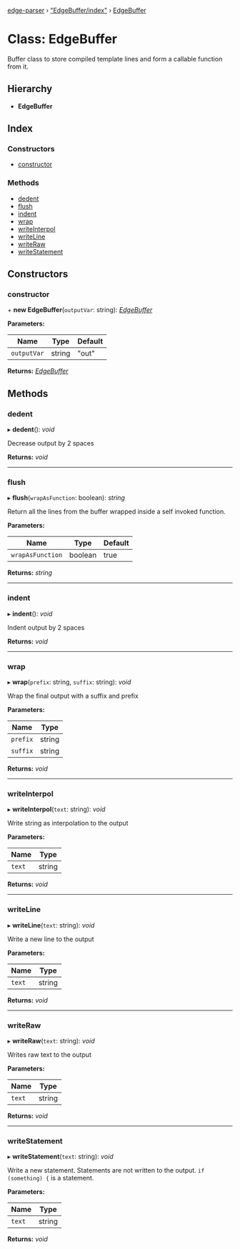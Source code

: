 [edge-parser](../README.md) › ["EdgeBuffer/index"](../modules/_edgebuffer_index_.md) › [EdgeBuffer](_edgebuffer_index_.edgebuffer.md)

# Class: EdgeBuffer


Buffer class to store compiled template lines and form a
callable function from it.

## Hierarchy

* **EdgeBuffer**

## Index

### Constructors

* [constructor](_edgebuffer_index_.edgebuffer.md#constructor)

### Methods

* [dedent](_edgebuffer_index_.edgebuffer.md#dedent)
* [flush](_edgebuffer_index_.edgebuffer.md#flush)
* [indent](_edgebuffer_index_.edgebuffer.md#indent)
* [wrap](_edgebuffer_index_.edgebuffer.md#wrap)
* [writeInterpol](_edgebuffer_index_.edgebuffer.md#writeinterpol)
* [writeLine](_edgebuffer_index_.edgebuffer.md#writeline)
* [writeRaw](_edgebuffer_index_.edgebuffer.md#writeraw)
* [writeStatement](_edgebuffer_index_.edgebuffer.md#writestatement)

## Constructors

###  constructor

\+ **new EdgeBuffer**(`outputVar`: string): *[EdgeBuffer](_edgebuffer_index_.edgebuffer.md)*

**Parameters:**

Name | Type | Default |
------ | ------ | ------ |
`outputVar` | string | "out" |

**Returns:** *[EdgeBuffer](_edgebuffer_index_.edgebuffer.md)*

## Methods

###  dedent

▸ **dedent**(): *void*

Decrease output by 2 spaces

**Returns:** *void*

___

###  flush

▸ **flush**(`wrapAsFunction`: boolean): *string*

Return all the lines from the buffer wrapped inside a self
invoked function.

**Parameters:**

Name | Type | Default |
------ | ------ | ------ |
`wrapAsFunction` | boolean | true |

**Returns:** *string*

___

###  indent

▸ **indent**(): *void*

Indent output by 2 spaces

**Returns:** *void*

___

###  wrap

▸ **wrap**(`prefix`: string, `suffix`: string): *void*

Wrap the final output with a suffix and prefix

**Parameters:**

Name | Type |
------ | ------ |
`prefix` | string |
`suffix` | string |

**Returns:** *void*

___

###  writeInterpol

▸ **writeInterpol**(`text`: string): *void*

Write string as interpolation to the output

**Parameters:**

Name | Type |
------ | ------ |
`text` | string |

**Returns:** *void*

___

###  writeLine

▸ **writeLine**(`text`: string): *void*

Write a new line to the output

**Parameters:**

Name | Type |
------ | ------ |
`text` | string |

**Returns:** *void*

___

###  writeRaw

▸ **writeRaw**(`text`: string): *void*

Writes raw text to the output

**Parameters:**

Name | Type |
------ | ------ |
`text` | string |

**Returns:** *void*

___

###  writeStatement

▸ **writeStatement**(`text`: string): *void*

Write a new statement. Statements are not written to the
output. `if (something) {` is a statement.

**Parameters:**

Name | Type |
------ | ------ |
`text` | string |

**Returns:** *void*